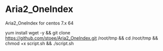 # Aria2_OneIndex
Aria2_OneIndex for centos 7.x 64

yum install wget -y && git clone https://github.com/stoee/Aria2_OneIndex.git /root/tmp && cd /root/tmp && chmod +x script.sh && ./script.sh
